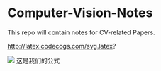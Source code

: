# Computer-Vision-Notes

This repo will contain notes for CV-related Papers.

http://latex.codecogs.com/svg.latex?

![](http://latex.codecogs.com/svg.latex?\\frac{1}{1+sin(x)}) 这是我们的公式
